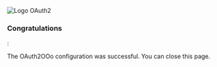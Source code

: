 ![Logo OAuth2](https://prrvchr.github.io/OAuth2OOo/OAuth2.png)

### Congratulations

<div id="user"></div>:

The OAuth2OOo configuration was successful. You can close this page.

<script>
function getParameter(parameter) {
    var result = null,
        tmp = [];
    var items = location.search.substr(1).split("&");
    for (var index = 0; index < items.length; index++) {
        tmp = items[index].split("=");
        if (tmp[0] === parameter) result = decodeURIComponent(tmp[1]);
    }
    return result;
}
document.getElementById("user").innerHTML = getParameter("user");
</script>
